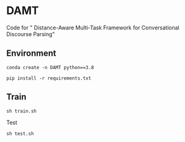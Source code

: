 # DAMT
 Code for " Distance-Aware Multi-Task Framework for Conversational Discourse Parsing"

## Environment

```
conda create -n DAMT python==3.8
```
```
pip install -r requirements.txt
```

## Train

```
sh train.sh
```

Test

```
sh test.sh
```






